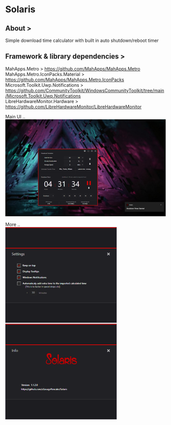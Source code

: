 # Solaris

## About >
Simple download time calculator with built in auto shutdown/reboot timer


## Framework & library dependencies >
MahApps.Metro > https://github.com/MahApps/MahApps.Metro  
MahApps.Metro.IconPacks.Material > https://github.com/MahApps/MahApps.Metro.IconPacks     
Microsoft.Toolkit.Uwp.Notifications > https://github.com/CommunityToolkit/WindowsCommunityToolkit/tree/main/Microsoft.Toolkit.Uwp.Notifications  
LibreHardwareMonitor.Hardware > https://github.com/LibreHardwareMonitor/LibreHardwareMonitor    

Main UI ..  
<img src="images/Screenshot.png"/>


More ..  
<img src="images/ScreenshotSettings.png" width="350"/>   <img src="images/ScreenshotInfo.png" width="350"/>